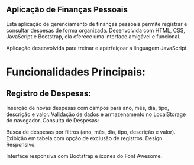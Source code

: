 ## Aplicação de Finanças Pessoais <br>
Esta aplicação de gerenciamento de finanças pessoais permite registrar e consultar despesas de forma organizada. Desenvolvida com HTML, CSS, JavaScript e Bootstrap, ela oferece uma interface amigável e funcional. <br>

Aplicação desenvolvida para treinar e aperfeiçoar a linguagem JavaScript. <br>


# Funcionalidades Principais:
 ## Registro de Despesas:

Inserção de novas despesas com campos para ano, mês, dia, tipo, descrição e valor.
Validação de dados e armazenamento no LocalStorage do navegador.
Consulta de Despesas:

Busca de despesas por filtros (ano, mês, dia, tipo, descrição e valor).
Exibição em tabela com opção de exclusão de registros.
Design Responsivo:

Interface responsiva com Bootstrap e ícones do Font Awesome.


